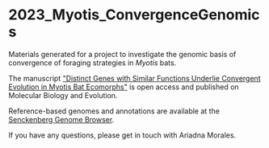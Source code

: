 # 2023_Myotis_ConvergenceGenomics
Materials generated for a project to investigate the genomic basis of convergence of foraging strategies in *Myotis* bats.

The manuscript ["Distinct Genes with Similar Functions Underlie Convergent Evolution in Myotis Bat Ecomorphs"](https://academic.oup.com/mbe/advance-article/doi/10.1093/molbev/msae165/7730189) is open access and published on Molecular Biology and Evolution. 

Reference-based genomes and annotations are available at the [Senckenberg Genome Browser](https://genome.senckenberg.de/).

If you have any questions, please get in touch with Ariadna Morales.

